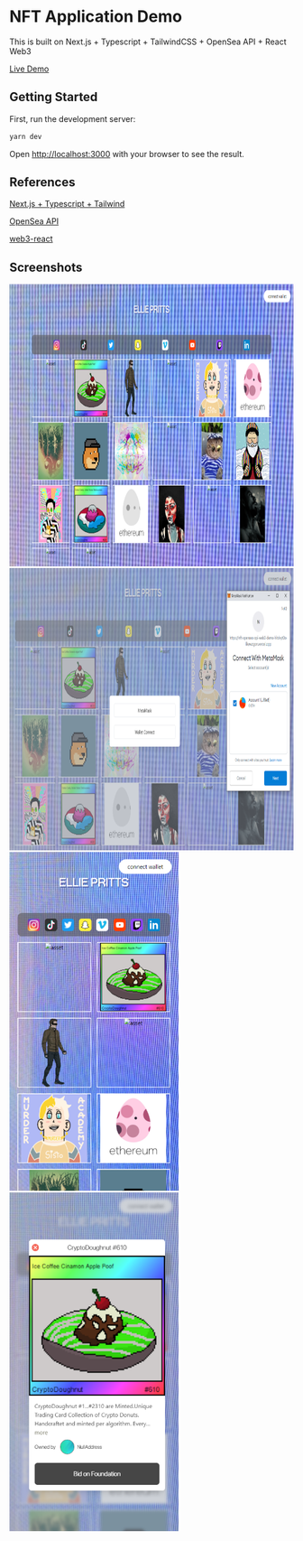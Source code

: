 # NFT Application Demo

This is built on Next.js + Typescript + TailwindCSS + OpenSea API + React Web3

[Live Demo](https://nft-opensea-api-web3-demo.vercel.app/)
## Getting Started

First, run the development server:

```bash
yarn dev
```

Open [http://localhost:3000](http://localhost:3000) with your browser to see the result.

## References

[Next.js + Typescript + Tailwind](https://dev.to/waldo/next-js-typescript-tailwind-css-project-setup-4kcj)

[OpenSea API](https://docs.opensea.io/reference) 

[web3-react](https://github.com/NoahZinsmeister/web3-react)

## Screenshots

<img src="./screenshots/home.png" width="1000px" height="500px">

<img src="./screenshots/connect_wallet.png" width="1000px" height="500px">

<img src="./screenshots/mobile_home.png" width="300px" height="600px">

<img src="./screenshots/mobile_view.png" width="300px" height="600px">